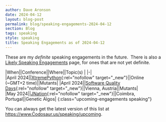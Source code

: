 ```yaml
---
author: Dave Aronson
date: 2024-04-12
layout: blog-post
permalink: blog/speaking-engagements-2024-04-12
section: Blog
tags: speaking
style: speaking
title: Speaking Engagements as of 2024-04-12
---
```


These are my _definite_ speaking engagements in the future.&nbsp;
There is also a
[Likely Speaking Engagements](/speaking/likely)
page, for ones that are not yet definite.

|When||Conference||Where||Topic(s) |
|-|
|April&nbsp;2024||[XtremePython](https://xtremepython.dev/){:rel="nofollow" target="_new"}||Online (~GMT+2 time)||Mutants|
|April&nbsp;2024||[Software Quality Days](https://www.software-quality-days.com/){:rel="nofollow" target="_new"}||Vienna, Austria||Mutants|
|May&nbsp;2024||[JNation](https://jnation.pt/){:rel="nofollow" target="_new"}||Coimbra, Portugal||Genetic Algos|
{:class="upcoming-engagements speaking"}

You can always get the latest version of this list at
https://www.Codosaur.us/speaking/upcoming.
